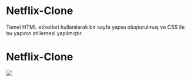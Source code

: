 <h1> Netflix-Clone </h1>

Temel HTML etiketleri kullanılarak bir sayfa yapısı oluşturulmuş ve CSS ile bu yapının stillemesi yapılmıştır.

<h1> Netflix-Clone </h1>

![](Netflix.gif)


